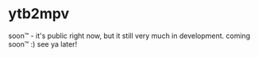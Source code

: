 # ytb2mpv

soon™ - it's public right now, but it still very much in development. coming soon™ :) see ya later!
